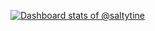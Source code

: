 [![Dashboard stats of @saltytine](https://next.ossinsight.io/widgets/official/compose-user-dashboard-stats/thumbnail.png?user_id=156854448&image_size=auto&color_scheme=dark)](https://next.ossinsight.io/widgets/official/compose-user-dashboard-stats?user_id=156854448)
